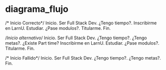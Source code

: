 # diagrama_flujo
/* Inicio Correcto*/
Inicio.
Ser Full Stack Dev.
¿Tengo tiempo?.
Inscribirme en LarnU.
Estudiar.
¿Pase modulos?.
Titularme.
Fin.

/*Inicio alternativo*/
Inicio.
Ser Full Stack Dev.
¿Tengo tiempo?.
¿Tengo metas?.
¿Existe Part time?
Inscribirme en LarnU.
Estudiar.
¿Pase modulos?.
Titularme.
Fin.


/* Inicio Fallido*/
Inicio.
Ser Full Stack Dev.
¿Tengo tiempo?.
¿Tengo metas?.
Fin.
